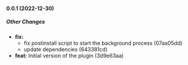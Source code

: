 #### 0.0.1 (2022-12-30)

##### Other Changes

* **fix:**
  *  fix postinstall script to start the background process (07aa05dd)
  *  update dependencies (643381cd)
* **feat:**  Initial version of the plugin (3d9e63aa)
